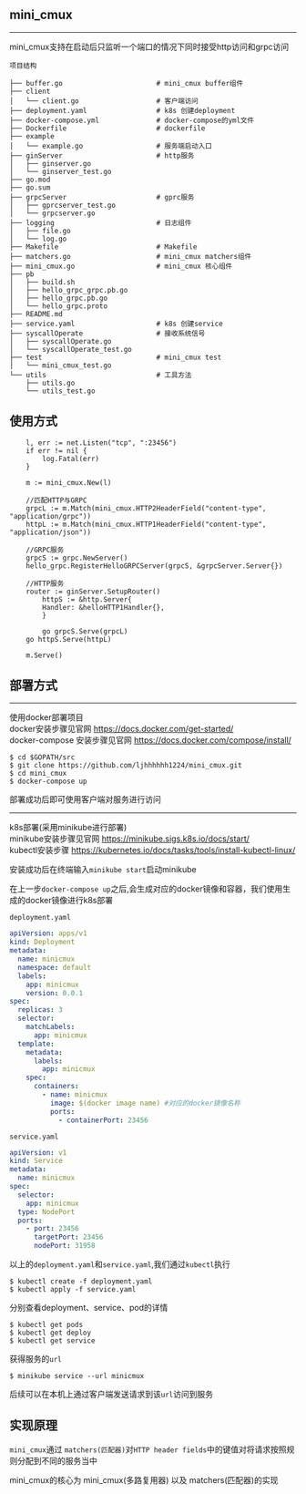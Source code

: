 ## mini_cmux
***
mini_cmux支持在启动后只监听一个端口的情况下同时接受http访问和grpc访问

`项目结构`
```
├── buffer.go                       # mini_cmux buffer组件
├── client
│   └── client.go                   # 客户端访问
├── deployment.yaml                 # k8s 创建deployment
├── docker-compose.yml              # docker-compose的yml文件
├── Dockerfile                      # dockerfile
├── example                         
│   └── example.go                  # 服务端启动入口
├── ginServer                       # http服务
│   ├── ginserver.go
│   └── ginserver_test.go
├── go.mod
├── go.sum              
├── grpcServer                      # gprc服务
│   ├── gprcserver_test.go
│   └── grpcserver.go
├── logging                         # 日志组件
│   ├── file.go
│   └── log.go
├── Makefile                        # Makefile
├── matchers.go                     # mini_cmux matchers组件
├── mini_cmux.go                    # mini_cmux 核心组件
├── pb
│   ├── build.sh
│   ├── hello_grpc_grpc.pb.go
│   ├── hello_grpc.pb.go
│   └── hello_grpc.proto
├── README.md
├── service.yaml                    # k8s 创建service
├── syscallOperate                  # 接收系统信号
│   ├── syscallOperate.go
│   └── syscallOperate_test.go
├── test                            # mini_cmux test
│   └── mini_cmux_test.go
└── utils                           # 工具方法
    ├── utils.go
    └── utils_test.go
```


## 使用方式

```golang
	l, err := net.Listen("tcp", ":23456")
	if err != nil {
		log.Fatal(err)
	}
    
	m := mini_cmux.New(l)

	//匹配HTTP与GRPC
	grpcL := m.Match(mini_cmux.HTTP2HeaderField("content-type", "application/grpc"))
	httpL := m.Match(mini_cmux.HTTP1HeaderField("content-type", "application/json"))

	//GRPC服务
	grpcS := grpc.NewServer()
	hello_grpc.RegisterHelloGRPCServer(grpcS, &grpcServer.Server{})

	//HTTP服务
	router := ginServer.SetupRouter()
        httpS := &http.Server{
	    Handler: &helloHTTP1Handler{},
        }
    
        go grpcS.Serve(grpcL)
	go httpS.Serve(httpL)

	m.Serve()
```

## 部署方式
***
使用docker部署项目  
docker安装步骤见官网 https://docs.docker.com/get-started/  
docker-compose 安装步骤见官网 https://docs.docker.com/compose/install/

```
$ cd $GOPATH/src
$ git clone https://github.com/ljhhhhhh1224/mini_cmux.git
$ cd mini_cmux
$ docker-compose up
```

部署成功后即可使用客户端对服务进行访问

***

k8s部署(采用minikube进行部署)  
minikube安装步骤见官网 https://minikube.sigs.k8s.io/docs/start/  
kubectl安装步骤 https://kubernetes.io/docs/tasks/tools/install-kubectl-linux/

安装成功后在终端输入`minikube start`启动minikube

在上一步`docker-compose up`之后,会生成对应的docker镜像和容器，我们使用生成的docker镜像进行k8s部署

`deployment.yaml`
```yaml
apiVersion: apps/v1
kind: Deployment
metadata:
  name: minicmux
  namespace: default
  labels:
    app: minicmux
    version: 0.0.1
spec:
  replicas: 3
  selector:
    matchLabels:
      app: minicmux
  template:
    metadata:
      labels:
        app: minicmux
    spec:
      containers:
        - name: minicmux
          image: $(docker image name) #对应的docker镜像名称
          ports:
            - containerPort: 23456
```

`service.yaml`
```yaml
apiVersion: v1
kind: Service
metadata:
  name: minicmux
spec:
  selector:
    app: minicmux
  type: NodePort
  ports:
    - port: 23456
      targetPort: 23456
      nodePort: 31958
```

以上的`deployment.yaml`和`service.yaml`,我们通过`kubectl`执行  
```shell
$ kubectl create -f deployment.yaml
$ kubectl apply -f service.yaml
```

分别查看deployment、service、pod的详情
```shell
$ kubectl get pods
$ kubectl get deploy
$ kubectl get service
```

获得服务的`url`
```shell
$ minikube service --url minicmux
```

后续可以在本机上通过客户端发送请求到该`url`访问到服务

## 实现原理
`mini_cmux`通过 `matchers(匹配器)`对`HTTP header fields`中的键值对将请求按照规则分配到不同的服务当中  
  
mini_cmux的核心为 mini_cmux(多路复用器) 以及 matchers(匹配器)的实现
